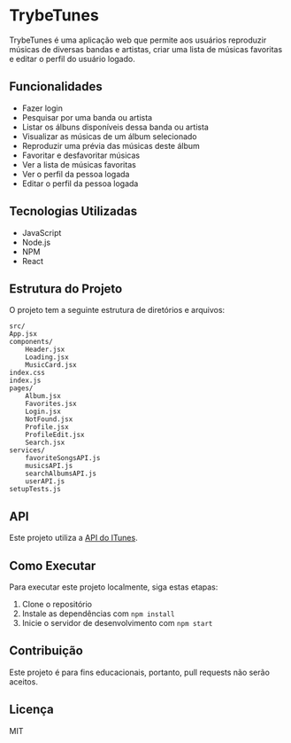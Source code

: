 # TrybeTunes

TrybeTunes é uma aplicação web que permite aos usuários reproduzir músicas de diversas bandas e artistas, criar uma lista de músicas favoritas e editar o perfil do usuário logado.

## Funcionalidades

- Fazer login
- Pesquisar por uma banda ou artista
- Listar os álbuns disponíveis dessa banda ou artista
- Visualizar as músicas de um álbum selecionado
- Reproduzir uma prévia das músicas deste álbum
- Favoritar e desfavoritar músicas
- Ver a lista de músicas favoritas
- Ver o perfil da pessoa logada
- Editar o perfil da pessoa logada

## Tecnologias Utilizadas

- JavaScript
- Node.js
- NPM
- React

## Estrutura do Projeto

O projeto tem a seguinte estrutura de diretórios e arquivos:

    src/
    App.jsx
    components/
        Header.jsx
        Loading.jsx
        MusicCard.jsx
    index.css
    index.js
    pages/
        Album.jsx
        Favorites.jsx
        Login.jsx
        NotFound.jsx
        Profile.jsx
        ProfileEdit.jsx
        Search.jsx
    services/
        favoriteSongsAPI.js
        musicsAPI.js
        searchAlbumsAPI.js
        userAPI.js
    setupTests.js

## API

Este projeto utiliza a [API do ITunes](https://developer.apple.com/documentation/applemusicapi/).

## Como Executar

Para executar este projeto localmente, siga estas etapas:

1. Clone o repositório
2. Instale as dependências com `npm install`
3. Inicie o servidor de desenvolvimento com `npm start`

## Contribuição

Este projeto é para fins educacionais, portanto, pull requests não serão aceitos.

## Licença

MIT
